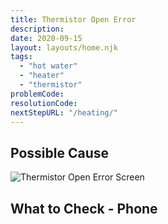 ```yaml
---
title: Thermistor Open Error
description:
date: 2020-09-15
layout: layouts/home.njk
tags:
  - "hot water"
  - "heater"
  - "thermistor"
problemCode:
resolutionCode:
nextStepURL: "/heating/"
---
```

## Possible Cause

![Thermistor Open Error Screen](/images/error_thermistor_open.png)

## What to Check - Phone
